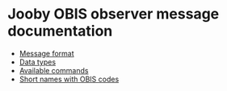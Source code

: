 # Jooby OBIS observer message documentation

- [Message format](./message.md)
- [Data types](./types.md)
- [Available commands](./commands/readme.md)
- [Short names with OBIS codes](./short-names.md)
